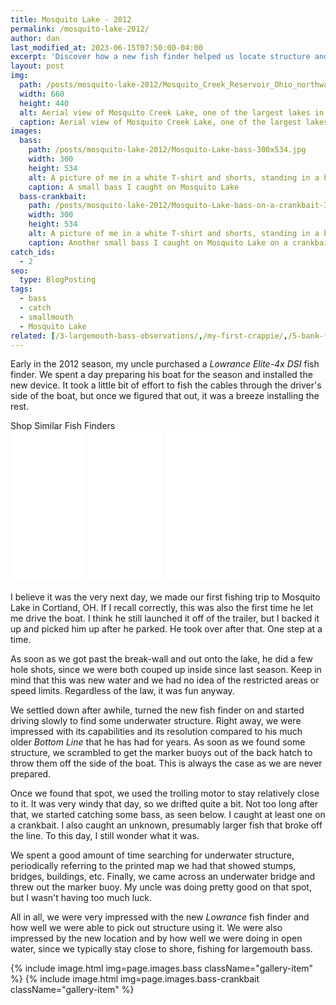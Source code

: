 ```yaml
---
title: Mosquito Lake - 2012
permalink: /mosquito-lake-2012/
author: dan
last_modified_at: 2023-06-15T07:50:00-04:00
excerpt: 'Discover how a new fish finder helped us locate structure and catch more fish on Mosquito Lake in Ohio. Read about our experience with the Lowrance Elite-4x DSI.'
layout: post
img:
  path: /posts/mosquito-lake-2012/Mosquito_Creek_Reservoir_Ohio_northward-660x440.jpg
  width: 660
  height: 440
  alt: Aerial view of Mosquito Creek Lake, one of the largest lakes in Ohio located in Cortland, OH
  caption: Aerial view of Mosquito Creek Lake, one of the largest lakes in Ohio located in Cortland, OH
images:
  bass:
    path: /posts/mosquito-lake-2012/Mosquito-Lake-bass-300x534.jpg
    width: 300
    height: 534
    alt: A picture of me in a white T-shirt and shorts, standing in a bass boat holding a bass fish by its lower lip
    caption: A small bass I caught on Mosquito Lake
  bass-crankbait:
    path: /posts/mosquito-lake-2012/Mosquito-Lake-bass-on-a-crankbait-300x534.jpg
    width: 300
    height: 534
    alt: A picture of me in a white T-shirt and shorts, standing in a bass boat holding a bass fish by its lower lip and showing the crankbait I caught it on
    caption: Another small bass I caught on Mosquito Lake on a crankbait
catch_ids:
  - 2
seo:
  type: BlogPosting
tags:
  - bass
  - catch
  - smallmouth
  - Mosquito Lake
related: [/3-largemouth-bass-observations/,/my-first-crappie/,/5-bank-fishing-tips/,]
---
```

Early in the 2012 season, my uncle purchased a _Lowrance Elite-4x DSI_ fish finder. We spent a day preparing his boat for the season and installed the new device. It took a little bit of effort to fish the cables through the driver's side of the boat, but once we figured that out, it was a breeze installing the rest.

<div class="ads amz-ads-container">
<div class="amz-ads-header">Shop Similar Fish Finders</div>
<div class=".amz-ads-iframes">
<iframe sandbox="allow-popups allow-scripts allow-modals allow-forms allow-same-origin" style="width:120px;height:240px;" marginwidth="0" marginheight="0" scrolling="no" frameborder="0" src="//ws-na.amazon-adsystem.com/widgets/q?ServiceVersion=20070822&OneJS=1&Operation=GetAdHtml&MarketPlace=US&source=ss&ref=as_ss_li_til&ad_type=product_link&tracking_id=afishingaddict-20&language=en_US&marketplace=amazon&region=US&placement=B078561F1B&asins=B078561F1B&linkId=f889f412aa87171ac17c7e1519031333&show_border=true&link_opens_in_new_window=true"></iframe>

<iframe sandbox="allow-popups allow-scripts allow-modals allow-forms allow-same-origin" style="width:120px;height:240px;" marginwidth="0" marginheight="0" scrolling="no" frameborder="0" src="//ws-na.amazon-adsystem.com/widgets/q?ServiceVersion=20070822&OneJS=1&Operation=GetAdHtml&MarketPlace=US&source=ss&ref=as_ss_li_til&ad_type=product_link&tracking_id=afishingaddict-20&language=en_US&marketplace=amazon&region=US&placement=B076WBHD2T&asins=B076WBHD2T&linkId=62bcc916a1f5367a143234b06ecde15f&show_border=true&link_opens_in_new_window=true"></iframe>

<iframe sandbox="allow-popups allow-scripts allow-modals allow-forms allow-same-origin" style="width:120px;height:240px;" marginwidth="0" marginheight="0" scrolling="no" frameborder="0" src="//ws-na.amazon-adsystem.com/widgets/q?ServiceVersion=20070822&OneJS=1&Operation=GetAdHtml&MarketPlace=US&source=ss&ref=as_ss_li_til&ad_type=product_link&tracking_id=afishingaddict-20&language=en_US&marketplace=amazon&region=US&placement=B01MDP3DPB&asins=B01MDP3DPB&linkId=d2d481272813565bb77b4036eba5d7ab&show_border=true&link_opens_in_new_window=true"></iframe>
</div>
</div>

I believe it was the very next day, we made our first fishing trip to Mosquito Lake in Cortland, OH. If I recall correctly, this was also the first time he let me drive the boat. I think he still launched it off of the trailer, but I backed it up and picked him up after he parked. He took over after that. One step at a time.

As soon as we got past the break-wall and out onto the lake, he did a few hole shots, since we were both couped up inside since last season. Keep in mind that this was new water and we had no idea of the restricted areas or speed limits. Regardless of the law, it was fun anyway.

We settled down after awhile, turned the new fish finder on and started driving slowly to find some underwater structure. Right away, we were impressed with its capabilities and its resolution compared to his much older _Bottom Line_ that he has had for years. As soon as we found some structure, we scrambled to get the marker buoys out of the back hatch to throw them off the side of the boat. This is always the case as we are never prepared.

Once we found that spot, we used the trolling motor to stay relatively close to it. It was very windy that day, so we drifted quite a bit. Not too long after that, we started catching some bass, as seen below. I caught at least one on a crankbait. I also caught an unknown, presumably larger fish that broke off the line. To this day, I still wonder what it was.

We spent a good amount of time searching for underwater structure, periodically referring to the printed map we had that showed stumps, bridges, buildings, etc. Finally, we came across an underwater bridge and threw out the marker buoy. My uncle was doing pretty good on that spot, but I wasn't having too much luck.

All in all, we were very impressed with the new _Lowrance_ fish finder and how well we were able to pick out structure using it. We were also impressed by the new location and by how well we were doing in open water, since we typically stay close to shore, fishing for largemouth bass.


<div class="gallery" style="display: flex; flex-direction: row; flex-wrap: wrap;">
  {% include image.html img=page.images.bass className="gallery-item" %}
  {% include image.html img=page.images.bass-crankbait className="gallery-item" %}
</div>
